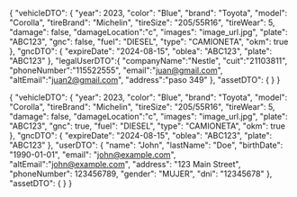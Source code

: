 {
  "vehicleDTO": {
    "year": 2023,
    "color": "Blue",
    "brand": "Toyota",
    "model": "Corolla",
    "tireBrand": "Michelin",
    "tireSize": "205/55R16",
    "tireWear": 5,
    "damage": false,
    "damageLocation":"c",
    "images": "image_url.jpg",
    "plate": "ABC123",
    "gnc": false,
    "fuel": "DIESEL",
    "type": "CAMIONETA",
    "okm": true
  },
  "gncDTO": {
    "expireDate": "2024-08-15",
    "oblea": "ABC123",
    "plate": "ABC123"
  },
  "legalUserDTO":{
    "companyName":"Nestle",
    "cuit":"21103811",
    "phoneNumber":"115522555",
    "email":"juan@gmail.com",
    "altEmail":"juan2@gmail.com",
    "address":"paso 349"
},
  "assetDTO": {
  }
}





{
  "vehicleDTO": {
    "year": 2023,
    "color": "Blue",
    "brand": "Toyota",
    "model": "Corolla",
    "tireBrand": "Michelin",
    "tireSize": "205/55R16",
    "tireWear": 5,
    "damage": false,
    "damageLocation":"c",
    "images": "image_url.jpg",
    "plate": "ABC123",
    "gnc": true,
    "fuel": "DIESEL",
    "type": "CAMIONETA",
    "okm": true
  },
  "gncDTO": {
    "expireDate": "2024-08-15",
    "oblea": "ABC123",
    "plate": "ABC123"
  },
  "userDTO": {
    "name": "John",
    "lastName": "Doe",
    "birthDate": "1990-01-01",
    "email": "john@example.com",
    "altEmail":"john@example.com",
    "address": "123 Main Street",
    "phoneNumber": 123456789,
    "gender": "MUJER",
    "dni": "12345678"
  },
  "assetDTO": {
  }
}
